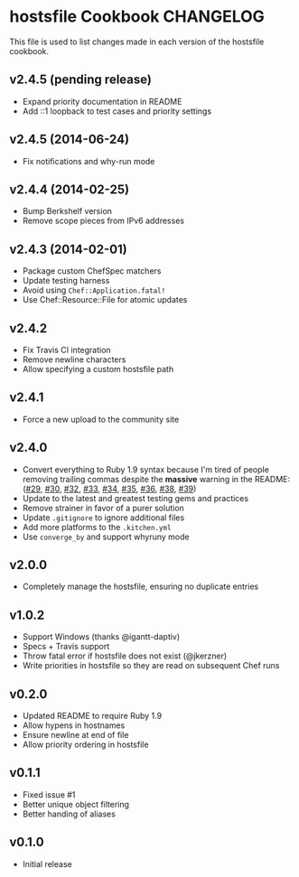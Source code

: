 hostsfile Cookbook CHANGELOG
=======================
This file is used to list changes made in each version of the hostsfile cookbook.

v2.4.5 (pending release)
-------------------
- Expand priority documentation in README
- Add ::1 loopback to test cases and priority settings

v2.4.5 (2014-06-24)
-------------------
- Fix notifications and why-run mode


v2.4.4 (2014-02-25)
-------------------
- Bump Berkshelf version
- Remove scope pieces from IPv6 addresses


v2.4.3 (2014-02-01)
-------------------

- Package custom ChefSpec matchers
- Update testing harness
- Avoid using `Chef::Application.fatal!`
- Use Chef::Resource::File for atomic updates


v2.4.2
------
- Fix Travis CI integration
- Remove newline characters
- Allow specifying a custom hostsfile path


v2.4.1
------
- Force a new upload to the community site


v2.4.0
------
- Convert everything to Ruby 1.9 syntax because I'm tired of people removing trailing commas despite the **massive** warning in the README: ([#29](https://github.com/customink-webops/hostsfile/issues/29), [#30](https://github.com/customink-webops/hostsfile/issues/30), [#32](https://github.com/customink-webops/hostsfile/issues/32), [#33](https://github.com/customink-webops/hostsfile/issues/33), [#34](https://github.com/customink-webops/hostsfile/issues/34), [#35](https://github.com/customink-webops/hostsfile/issues/35), [#36](https://github.com/customink-webops/hostsfile/issues/36), [#38](https://github.com/customink-webops/hostsfile/issues/38), [#39](https://github.com/customink-webops/hostsfile/issues/39))
- Update to the latest and greatest testing gems and practices
- Remove strainer in favor of a purer solution
- Update `.gitignore` to ignore additional files
- Add more platforms to the `.kitchen.yml`
- Use `converge_by` and support whyruny mode

v2.0.0
------
- Completely manage the hostsfile, ensuring no duplicate entries

v1.0.2
------
- Support Windows (thanks @igantt-daptiv)
- Specs + Travis support
- Throw fatal error if hostsfile does not exist (@jkerzner)
- Write priorities in hostsfile so they are read on subsequent Chef runs

v0.2.0
------
- Updated README to require Ruby 1.9
- Allow hypens in hostnames
- Ensure newline at end of file
- Allow priority ordering in hostsfile

v0.1.1
------
- Fixed issue #1
- Better unique object filtering
- Better handing of aliases

v0.1.0
------
- Initial release

